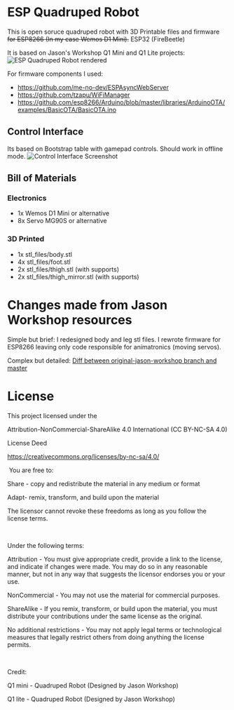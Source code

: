 # ESP Quadruped Robot
This is open soruce quadruped robot with 3D Printable files and firmware ~~for ESP8266 (In my case Wemos D1 Mini).~~ ESP32 (FireBeetle)

It is based on Jason's Workshop Q1 Mini and Q1 Lite projects:
![ESP Quadruped Robot rendered](docs/pics/robot-rendered.png)

For firmware components I used:
 * https://github.com/me-no-dev/ESPAsyncWebServer
 * https://github.com/tzapu/WiFiManager
 * https://github.com/esp8266/Arduino/blob/master/libraries/ArduinoOTA/examples/BasicOTA/BasicOTA.ino

## Control Interface
Its based on Bootstrap table with gamepad controls. Should work in offline mode.
![Control Interface Screenshot](docs/pics/index.html.png)


## Bill of Materials

### Electronics
* 1x Wemos D1 Mini or alternative
* 8x Servo MG90S or alternative

### 3D Printed
* 1x stl_files/body.stl
* 4x stl_files/foot.stl
* 2x stl_files/thigh.stl (with supports)
* 2x stl_files/thigh_mirror.stl (with supports)

# Changes made from Jason Workshop resources
Simple but brief: I redesigned body and leg stl files. I rewrote firmware for ESP8266 leaving only code responsible for animatronics (moving servos).

Complex but detailed:
[Diff between original-jason-workshop branch and master](https://github.com/ipepe/esp-quadruped-robot/compare/original-jason-workshop...master)

# License

This project licensed under the

Attribution-NonCommercial-ShareAlike 4.0 International (CC BY-NC-SA 4.0)

License Deed

​https://creativecommons.org/licenses/by-nc-sa/4.0/​

​
You are free to:

Share - copy and redistribute the material in any medium or format

Adapt- remix, transform, and build upon the material

The licensor cannot revoke these freedoms as long as you follow the license terms.

​

Under the following terms:

Attribution - You must give appropriate credit, provide a link to the license, and indicate if changes were made. You may do so in any reasonable manner, but not in any way that suggests the licensor endorses you or your use.

NonCommercial - You may not use the material for commercial purposes.

ShareAlike - If you remix, transform, or build upon the material, you must distribute your contributions under the same license as the original.

No additional restrictions - You may not apply legal terms or technological measures that legally restrict others from doing anything the license permits.

​

Credit:

Q1 mini - Quadruped Robot (Designed by Jason Workshop)

Q1 lite - Quadruped Robot (Designed by Jason Workshop)
